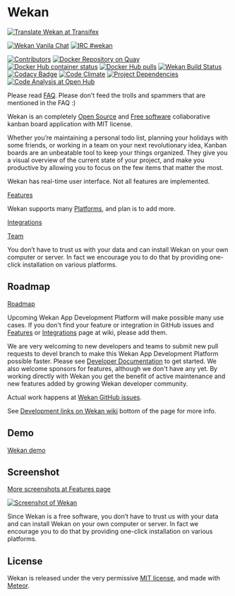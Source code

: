 # Wekan

[![Translate Wekan at Transifex](https://img.shields.io/badge/Translate%20Wekan-at%20Transifex-brightgreen.svg "Freenode IRC")](https://transifex.com/wekan/wekan)

[![Wekan Vanila Chat][vanila_badge]][vanila_chat] 
[![IRC #wekan](https://img.shields.io/badge/IRC%20%23wekan-on%20Freenode-brightgreen.svg "Freenode IRC")](http://webchat.freenode.net?channels=%23wekan&uio=d4)

[![Contributors](https://img.shields.io/github/contributors/wekan/wekan.svg "Contributors")](https://github.com/wekan/wekan/graphs/contributors)
[![Docker Repository on Quay](https://quay.io/repository/wekan/wekan/status "Docker Repository on Quay")](https://quay.io/repository/wekan/wekan)
[![Docker Hub container status](https://img.shields.io/docker/build/wekanteam/wekan.svg "Docker Hub container status")](https://hub.docker.com/r/wekanteam/wekan)
[![Docker Hub pulls](https://img.shields.io/docker/pulls/wekanteam/wekan.svg "Docker Hub Pulls")](https://hub.docker.com/r/wekanteam/wekan)
[![Wekan Build Status][travis_badge]][travis_status]
[![Codacy Badge](https://api.codacy.com/project/badge/Grade/02137ecec4e34c5aa303f57637196a93 "Codacy Badge")](https://www.codacy.com/app/xet7/wekan?utm_source=github.com&amp;utm_medium=referral&amp;utm_content=wekan/wekan&amp;utm_campaign=Badge_Grade)
[![Code Climate](https://codeclimate.com/github/wekan/wekan/badges/gpa.svg "Code Climate")](https://codeclimate.com/github/wekan/wekan)
[![Project Dependencies](https://david-dm.org/wekan/wekan.svg "Project Dependencies")](https://david-dm.org/wekan/wekan)
[![Code Analysis at Open Hub](https://img.shields.io/badge/Code%20analysis-at%20Open%20Hub-brightgreen.svg "Code Analysis at Open Hub")](https://www.openhub.net/p/wekan)

Please read [FAQ](https://github.com/wekan/wekan/wiki/FAQ).
Please don't feed the trolls and spammers that are mentioned in the FAQ :)

Wekan is an completely [Open Source][open_source] and [Free software][free_software]
collaborative kanban board application with MIT license.

Whether you’re maintaining a personal todo list, planning your holidays with
some friends, or working in a team on your next revolutionary idea, Kanban
boards are an unbeatable tool to keep your things organized. They give you a
visual overview of the current state of your project, and make you productive by
allowing you to focus on the few items that matter the most.

Wekan has real-time user interface. Not all features are implemented.

[Features][features]

Wekan supports many [Platforms][platforms], and plan is to add more.

[Integrations][integrations]

[Team](https://github.com/wekan/wekan/wiki/Team)

You don’t have to trust us with your data and can install Wekan on your own
computer or server. In fact we encourage you to do that by providing
one-click installation on various platforms.

## Roadmap

[Roadmap](https://github.com/wekan/wekan/wiki/Roadmap)

Upcoming Wekan App Development Platform will make possible
many use cases. If you don't find your feature or integration in
GitHub issues and [Features][features] or [Integrations][integrations]
page at wiki, please add them.

We are very welcoming to new developers and teams to submit new pull
requests to devel branch to make this Wekan App Development Platform possible
faster. Please see [Developer Documentation][dev_docs] to get started.
We also welcome sponsors for features, although we don't have any yet.
By working directly with Wekan you get the benefit of active maintenance
and new features added by growing Wekan developer community.

Actual work happens at [Wekan GitHub issues][wekan_issues].

See [Development links on Wekan
wiki](https://github.com/wekan/wekan/wiki#Development)
bottom of the page for more info.

## Demo

[Wekan demo][roadmap_wefork]

## Screenshot

[More screenshots at Features page](https://github.com/wekan/wekan/wiki/Features)

[![Screenshot of Wekan][screenshot_wefork]][roadmap_wefork]

Since Wekan is a free software, you don’t have to trust us with your data and can
install Wekan on your own computer or server. In fact we encourage you to do
that by providing one-click installation on various platforms.

## License

Wekan is released under the very permissive [MIT license](LICENSE), and made
with [Meteor](https://www.meteor.com).

[platforms]: https://github.com/wekan/wekan/wiki/Platforms
[dev_docs]: https://github.com/wekan/wekan/wiki/Developer-Documentation
[screenshot_wekan]: http://i.imgur.com/cI4jW2h.png
[screenshot_wefork]: https://wekan.github.io/wekan-markdown.png
[features]: https://github.com/wekan/wekan/wiki/Features
[integrations]: https://github.com/wekan/wekan/wiki/Integrations
[roadmap_wekan]: http://try.wekan.io/b/MeSsFJaSqeuo9M6bs/wekan-roadmap
[roadmap_wefork]: https://wekan.indie.host/b/t2YaGmyXgNkppcFBq/wekan-fork-roadmap
[wekan_issues]: https://github.com/wekan/wekan/issues
[wefork_issues]: https://github.com/wefork/wekan/issues
[docker_image]: https://hub.docker.com/r/wekanteam/wekan/
[travis_badge]: https://travis-ci.org/wekan/wekan.svg?branch=devel
[travis_status]: https://travis-ci.org/wekan/wekan
[wekan_wiki]: https://github.com/wekan/wekan/wiki
[translate_wekan]: https://www.transifex.com/wekan/wekan/
[open_source]: https://en.wikipedia.org/wiki/Open-source_software
[free_software]: https://en.wikipedia.org/wiki/Free_software
[vanila_badge]: https://vanila.io/img/join-chat-button2.png
[vanila_chat]: https://chat.vanila.io/channel/wekan
